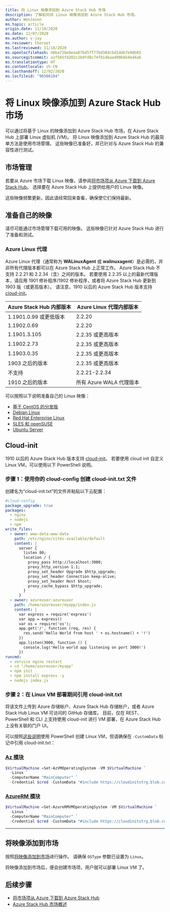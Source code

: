 ```yaml
---
title: 将 Linux 映像添加到 Azure Stack Hub 市场
description: 了解如何将 Linux 映像添加到 Azure Stack Hub 市场。
author: WenJason
ms.topic: article
origin.date: 11/18/2020
ms.date: 12/07/2020
ms.author: v-jay
ms.reviewer: thoroet
ms.lastreviewed: 11/18/2020
ms.openlocfilehash: d8ba72be8eaa87bd5ff77bd38dcbd1ddb7e98b05
ms.sourcegitcommit: a1f565fd202c1b9fd8c74f814baa499bbb4ed4a6
ms.translationtype: HT
ms.contentlocale: zh-CN
ms.lasthandoff: 12/02/2020
ms.locfileid: "96508104"
---
```

# <a name="add-linux-images-to-the-azure-stack-hub-marketplace"></a>将 Linux 映像添加到 Azure Stack Hub 市场

可以通过将基于 Linux 的映像添加到 Azure Stack Hub 市场，在 Azure Stack Hub 上部署 Linux 虚拟机 (VM)。 将 Linux 映像添加到 Azure Stack Hub 的最简单方法是使用市场管理。 这些映像已准备好，并已针对与 Azure Stack Hub 的兼容性进行测试。

## <a name="marketplace-management"></a>市场管理

若要从 Azure 市场下载 Linux 映像，请参阅[将市场项从 Azure 下载到 Azure Stack Hub](azure-stack-download-azure-marketplace-item.md)。 选择要在 Azure Stack Hub 上提供给用户的 Linux 映像。

这些映像频繁更新，因此请经常回来查看，确保使它们保持最新。

## <a name="prepare-your-own-image"></a>准备自己的映像

请尽可能通过市场管理下载可用的映像。 这些映像已针对 Azure Stack Hub 进行了准备和测试。

### <a name="azure-linux-agent"></a>Azure Linux 代理

Azure Linux 代理（通常称为 **WALinuxAgent** 或 **walinuxagent**）是必需的，并非所有代理版本都可以在 Azure Stack Hub 上正常工作。 Azure Stack Hub 不支持 2.2.21 和 2.2.34（含）之间的版本。 若要使用 2.2.35 以上的最新代理版本，请应用 1901 修补程序/1902 修补程序，或者将 Azure Stack Hub 更新到 1903 版（或更高版本）。 请注意，1910 以后的 Azure Stack Hub 版本支持 [cloud-init](https://cloud-init.io/)。

| Azure Stack Hub 内部版本 | Azure Linux 代理内部版本 |
| ------------- | ------------- |
| 1.1901.0.99 或更低版本 | 2.2.20 |
| 1.1902.0.69  | 2.2.20  |
|  1.1901.3.105   | 2.2.35 或更高版本 |
| 1.1902.2.73  | 2.2.35 或更高版本 |
| 1.1903.0.35  | 2.2.35 或更高版本 |
| 1903 之后的版本 | 2.2.35 或更高版本 |
| 不支持 | 2.2.21-2.2.34 |
| 1910 之后的版本 | 所有 Azure WALA 代理版本|

可以按照以下说明准备自己的 Linux 映像：

* [基于 CentOS 的分发版](/virtual-machines/linux/create-upload-centos?toc=%2fvirtual-machines%2flinux%2ftoc.json)
* [Debian Linux](/virtual-machines/linux/debian-create-upload-vhd?toc=%2fvirtual-machines%2flinux%2ftoc.json)
* [Red Hat Enterprise Linux](azure-stack-redhat-create-upload-vhd.md)
* [SLES 和 openSUSE](/virtual-machines/linux/suse-create-upload-vhd?toc=%2fvirtual-machines%2flinux%2ftoc.json)
* [Ubuntu Server](/virtual-machines/linux/create-upload-ubuntu?toc=%2fvirtual-machines%2flinux%2ftoc.json)

## <a name="cloud-init"></a>Cloud-init

1910 以后的 Azure Stack Hub 版本支持 [cloud-init](https://cloud-init.io/)。 若要使用 cloud init 自定义 Linux VM，可以使用以下 PowerShell 说明。

### <a name="step-1-create-a-cloud-inittxt-file-with-your-cloud-config"></a>步骤 1：使用你的 cloud-config 创建 cloud-init.txt 文件

创建名为“cloud-init.txt”的文件并粘贴以下云配置：

```yaml
#cloud-config
package_upgrade: true
packages:
  - nginx
  - nodejs
  - npm
write_files:
  - owner: www-data:www-data
    path: /etc/nginx/sites-available/default
    content: |
      server {
        listen 80;
        location / {
          proxy_pass http://localhost:3000;
          proxy_http_version 1.1;
          proxy_set_header Upgrade $http_upgrade;
          proxy_set_header Connection keep-alive;
          proxy_set_header Host $host;
          proxy_cache_bypass $http_upgrade;
        }
      }
  - owner: azureuser:azureuser
    path: /home/azureuser/myapp/index.js
    content: |
      var express = require('express')
      var app = express()
      var os = require('os');
      app.get('/', function (req, res) {
        res.send('Hello World from host ' + os.hostname() + '!')
      })
      app.listen(3000, function () {
        console.log('Hello world app listening on port 3000!')
      })
runcmd:
  - service nginx restart
  - cd "/home/azureuser/myapp"
  - npm init
  - npm install express -y
  - nodejs index.js
  ```
  
### <a name="step-2-reference-cloud-inittxt-during-the-linux-vm-deployment"></a>步骤 2：在 Linux VM 部署期间引用 cloud-init.txt

将该文件上传到 Azure 存储帐户、Azure Stack Hub 存储帐户，或者 Azure Stack Hub Linux VM 可访问的 GitHub 存储库。
目前，仅在 REST、PowerShell 和 CLI 上支持使用 cloud-init 进行 VM 部署，在 Azure Stack Hub 上没有关联的门户 UI。

可以按照[这些说明](../user/azure-stack-quick-create-vm-linux-powershell.md)使用 PowerShell 创建 Linux VM，但请确保在 `-CustomData` 标记中引用 cloud-init.txt：

### <a name="az-modules"></a>[Az 模块](#tab/az)

```powershell
$VirtualMachine =Set-AzVMOperatingSystem -VM $VirtualMachine `
  -Linux `
  -ComputerName "MainComputer" `
  -Credential $cred -CustomData "#include https://cloudinitstrg.blob.core.windows.net/strg/cloud-init.txt"
```
### <a name="azurerm-modules"></a>[AzureRM 模块](#tab/azurerm)

```powershell
$VirtualMachine =Set-AzureRMVMOperatingSystem -VM $VirtualMachine `
  -Linux `
  -ComputerName "MainComputer" `
  -Credential $cred -CustomData "#include https://cloudinitstrg.blob.core.windows.net/strg/cloud-init.txt"
```
---

## <a name="add-your-image-to-marketplace"></a>将映像添加到市场

按照[将映像添加到市场](azure-stack-add-vm-image.md)进行操作。 请确保 `OSType` 参数已设置为 `Linux`。

将映像添加到市场后，便会创建市场项，用户就可以部署 Linux VM 了。

## <a name="next-steps"></a>后续步骤

* [将市场项从 Azure 下载到 Azure Stack Hub](azure-stack-download-azure-marketplace-item.md)
* [Azure Stack Hub 市场概述](azure-stack-marketplace.md)
